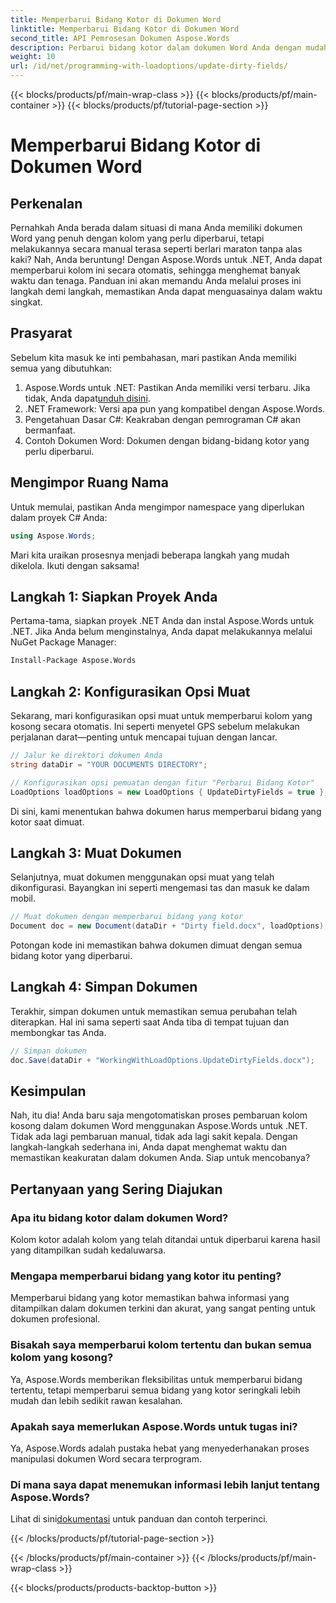 ```yaml
---
title: Memperbarui Bidang Kotor di Dokumen Word
linktitle: Memperbarui Bidang Kotor di Dokumen Word
second_title: API Pemrosesan Dokumen Aspose.Words
description: Perbarui bidang kotor dalam dokumen Word Anda dengan mudah menggunakan Aspose.Words untuk .NET dengan panduan langkah demi langkah yang komprehensif ini.
weight: 10
url: /id/net/programming-with-loadoptions/update-dirty-fields/
---
```


{{< blocks/products/pf/main-wrap-class >}}
{{< blocks/products/pf/main-container >}}
{{< blocks/products/pf/tutorial-page-section >}}

# Memperbarui Bidang Kotor di Dokumen Word


## Perkenalan

Pernahkah Anda berada dalam situasi di mana Anda memiliki dokumen Word yang penuh dengan kolom yang perlu diperbarui, tetapi melakukannya secara manual terasa seperti berlari maraton tanpa alas kaki? Nah, Anda beruntung! Dengan Aspose.Words untuk .NET, Anda dapat memperbarui kolom ini secara otomatis, sehingga menghemat banyak waktu dan tenaga. Panduan ini akan memandu Anda melalui proses ini langkah demi langkah, memastikan Anda dapat menguasainya dalam waktu singkat.

## Prasyarat

Sebelum kita masuk ke inti pembahasan, mari pastikan Anda memiliki semua yang dibutuhkan:

1.  Aspose.Words untuk .NET: Pastikan Anda memiliki versi terbaru. Jika tidak, Anda dapat[unduh disini](https://releases.aspose.com/words/net/).
2. .NET Framework: Versi apa pun yang kompatibel dengan Aspose.Words.
3. Pengetahuan Dasar C#: Keakraban dengan pemrograman C# akan bermanfaat.
4. Contoh Dokumen Word: Dokumen dengan bidang-bidang kotor yang perlu diperbarui.

## Mengimpor Ruang Nama

Untuk memulai, pastikan Anda mengimpor namespace yang diperlukan dalam proyek C# Anda:

```csharp
using Aspose.Words;
```

Mari kita uraikan prosesnya menjadi beberapa langkah yang mudah dikelola. Ikuti dengan saksama!

## Langkah 1: Siapkan Proyek Anda

Pertama-tama, siapkan proyek .NET Anda dan instal Aspose.Words untuk .NET. Jika Anda belum menginstalnya, Anda dapat melakukannya melalui NuGet Package Manager:

```bash
Install-Package Aspose.Words
```

## Langkah 2: Konfigurasikan Opsi Muat

Sekarang, mari konfigurasikan opsi muat untuk memperbarui kolom yang kosong secara otomatis. Ini seperti menyetel GPS sebelum melakukan perjalanan darat—penting untuk mencapai tujuan dengan lancar.

```csharp
// Jalur ke direktori dokumen Anda
string dataDir = "YOUR DOCUMENTS DIRECTORY";

// Konfigurasikan opsi pemuatan dengan fitur "Perbarui Bidang Kotor"
LoadOptions loadOptions = new LoadOptions { UpdateDirtyFields = true };
```

Di sini, kami menentukan bahwa dokumen harus memperbarui bidang yang kotor saat dimuat.

## Langkah 3: Muat Dokumen

Selanjutnya, muat dokumen menggunakan opsi muat yang telah dikonfigurasi. Bayangkan ini seperti mengemasi tas dan masuk ke dalam mobil.

```csharp
// Muat dokumen dengan memperbarui bidang yang kotor
Document doc = new Document(dataDir + "Dirty field.docx", loadOptions);
```

Potongan kode ini memastikan bahwa dokumen dimuat dengan semua bidang kotor yang diperbarui.

## Langkah 4: Simpan Dokumen

Terakhir, simpan dokumen untuk memastikan semua perubahan telah diterapkan. Hal ini sama seperti saat Anda tiba di tempat tujuan dan membongkar tas Anda.

```csharp
// Simpan dokumen
doc.Save(dataDir + "WorkingWithLoadOptions.UpdateDirtyFields.docx");
```

## Kesimpulan

Nah, itu dia! Anda baru saja mengotomatiskan proses pembaruan kolom kosong dalam dokumen Word menggunakan Aspose.Words untuk .NET. Tidak ada lagi pembaruan manual, tidak ada lagi sakit kepala. Dengan langkah-langkah sederhana ini, Anda dapat menghemat waktu dan memastikan keakuratan dalam dokumen Anda. Siap untuk mencobanya?

## Pertanyaan yang Sering Diajukan

### Apa itu bidang kotor dalam dokumen Word?
Kolom kotor adalah kolom yang telah ditandai untuk diperbarui karena hasil yang ditampilkan sudah kedaluwarsa.

### Mengapa memperbarui bidang yang kotor itu penting?
Memperbarui bidang yang kotor memastikan bahwa informasi yang ditampilkan dalam dokumen terkini dan akurat, yang sangat penting untuk dokumen profesional.

### Bisakah saya memperbarui kolom tertentu dan bukan semua kolom yang kosong?
Ya, Aspose.Words memberikan fleksibilitas untuk memperbarui bidang tertentu, tetapi memperbarui semua bidang yang kotor seringkali lebih mudah dan lebih sedikit rawan kesalahan.

### Apakah saya memerlukan Aspose.Words untuk tugas ini?
Ya, Aspose.Words adalah pustaka hebat yang menyederhanakan proses manipulasi dokumen Word secara terprogram.

### Di mana saya dapat menemukan informasi lebih lanjut tentang Aspose.Words?
 Lihat di sini[dokumentasi](https://reference.aspose.com/words/net/) untuk panduan dan contoh terperinci.

{{< /blocks/products/pf/tutorial-page-section >}}

{{< /blocks/products/pf/main-container >}}
{{< /blocks/products/pf/main-wrap-class >}}

{{< blocks/products/products-backtop-button >}}
